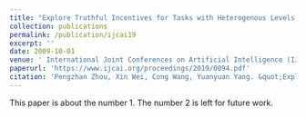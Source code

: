 ```yaml
---
title: "Explore Truthful Incentives for Tasks with Heterogenous Levels of Difficulty in the Sharing Economy"
collection: publications
permalink: /publication/ijcai19
excerpt: ''
date: 2009-10-01
venue: ' International Joint Conferences on Artificial Intelligence (IJCAI)'
paperurl: 'https://www.ijcai.org/proceedings/2019/0094.pdf'
citation: 'Pengzhan Zhou, Xin Wei, Cong Wang, Yuanyuan Yang. &quot;Explore Truthful Incentives for Tasks with Heterogenous Levels of Difficulty in the Sharing Economy.&quot; <i>IJCAI'19</i>.'
---
```

This paper is about the number 1. The number 2 is left for future work.


